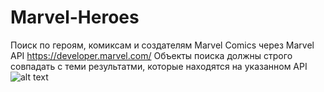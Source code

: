 # Marvel-Heroes
Поиск по героям, комиксам и создателям Marvel Comics через Marvel API https://developer.marvel.com/
Объекты поиска должны строго совпадать с теми результатми, которые находятся на указанном API
![alt text](screenshots/filename.png "Описание будет тут")
